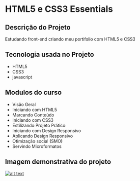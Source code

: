 # HTML5 e CSS3 Essentials

## Descrição do Projeto
<p>Estudando front-end criando meu portifolio com HTML5 e CSS3</p>

## Tecnologia usada no Projeto
<ul>
  <li>HTML5</li>
  <li>CSS3</li>
  <li>javascript</li>
</ul>

## Modulos do curso 
<ul>
  <li>Visão Geral</li>
  <li>Iniciando com HTML5</li>
  <li>Marcando Conteúdo</li>
  <li>Iniciando com CSS3</li>
  <li>Estilizando Projeto Prático</li>
  <li>Iniciando com Design Responsivo</li>
  <li>Aplicando Design Responsivo</li>
  <li>Otimização social (SMO)</li>
  <li>Servindo Microformatos</li>
</ul>

## Imagem demonstrativa do projeto 
<a href="http://projetopratico01.tk" target="_blank">![alt text](http://projetopratico01.tk/screencapture.png)</a>
